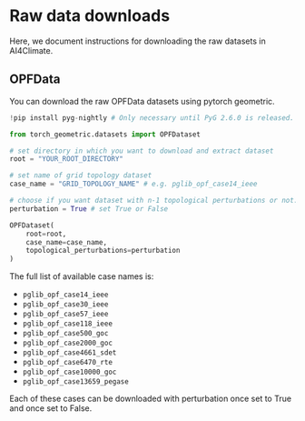 # Raw data downloads

Here, we document instructions for downloading the raw datasets in AI4Climate.


## OPFData

You can download the raw OPFData datasets using pytorch geometric.

```python
!pip install pyg-nightly # Only necessary until PyG 2.6.0 is released.

from torch_geometric.datasets import OPFDataset

# set directory in which you want to download and extract dataset
root = "YOUR_ROOT_DIRECTORY"

# set name of grid topology dataset
case_name = "GRID_TOPOLOGY_NAME" # e.g. pglib_opf_case14_ieee

# choose if you want dataset with n-1 topological perturbations or not.
perturbation = True # set True or False

OPFDataset(
    root=root,
    case_name=case_name,
    topological_perturbations=perturbation
)
```

The full list of available case names is:
- `pglib_opf_case14_ieee`
- `pglib_opf_case30_ieee`
- `pglib_opf_case57_ieee`
- `pglib_opf_case118_ieee`
- `pglib_opf_case500_goc`
- `pglib_opf_case2000_goc`
- `pglib_opf_case4661_sdet`
- `pglib_opf_case6470_rte`
- `pglib_opf_case10000_goc`
- `pglib_opf_case13659_pegase`

Each of these cases can be downloaded with perturbation once set to True and once set to False.

